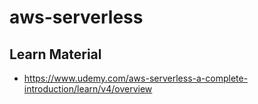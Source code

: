 # aws-serverless

## Learn Material

- https://www.udemy.com/aws-serverless-a-complete-introduction/learn/v4/overview
